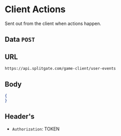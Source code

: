 # Client Actions
Sent out from the client when actions happen.

## Data `POST`
 	

## URL

`https://api.splitgate.com/game-client/user-events`

## Body
```json
{
}
```

## Header's
- `Authorization`: TOKEN